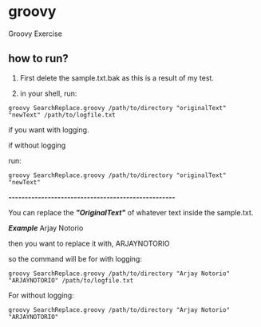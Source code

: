 # groovy
Groovy Exercise


## how to run?

1. First delete the sample.txt.bak as this is a result of my test.

2. in your shell, run:

```
groovy SearchReplace.groovy /path/to/directory "originalText" "newText" /path/to/logfile.txt
```
if you want with logging.

if without logging

run: 

```
groovy SearchReplace.groovy /path/to/directory "originalText" "newText"
```
***---------------------------------------------------***

You can replace the ***"OriginalText"*** of whatever text inside the sample.txt.

***Example***
    Arjay Notorio


then you want to replace it with,
    ARJAYNOTORIO

so the command will be for with logging:

```
groovy SearchReplace.groovy /path/to/directory "Arjay Notorio" "ARJAYNOTORIO" /path/to/logfile.txt
```

For without logging:
```
groovy SearchReplace.groovy /path/to/directory "Arjay Notorio" "ARJAYNOTORIO"
```